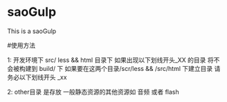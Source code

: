 # saoGulp
This is a saoGulp



#使用方法

1: 开发环境下 src/ less && html 目录下 如果出现以下划线开头_XX 的目录 将不会被构建到 build/ 下
   如果要在这两个目录/scr/less && /src/html 下建立目录 请务必以下划线开头 _xx

2: other目录 是存放 一般静态资源的其他资源如 音频 或者 flash